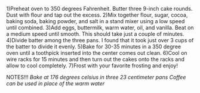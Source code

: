 1)Preheat oven to 350 degrees Fahrenheit. Butter three 9-inch cake rounds. Dust with flour and tap out the excess.
2)Mix together flour, sugar, cocoa, baking soda, baking powder, and salt in a stand mixer using a low speed until combined.
3)Add eggs, buttermilk, warm water, oil, and vanilla. Beat on a medium speed until smooth. This should take just a couple of minutes.
4)Divide batter among the three pans. I found that it took just over 3 cups of the batter to divide it evenly.
5)Bake for 30-35 minutes in a 350 degree oven until a toothpick inserted into the center comes out clean.
6)Cool on wire racks for 15 minutes and then turn out the cakes onto the racks and allow to cool completely.
7)Frost with your favorite frosting and enjoy!

NOTES!!!
*Bake at 176 degrees celsius in three 23 centimeter pans*
*Coffee can be used in place of the warm water*